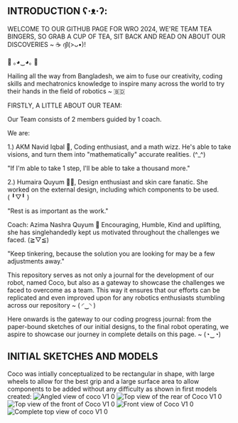 INTRODUCTION ʕ⁠·⁠ᴥ⁠·⁠ʔ:
-

WELCOME TO OUR GITHUB PAGE FOR WRO 2024, WE'RE TEAM TEA BINGERS, SO GRAB A CUP OF TEA, SIT BACK AND READ ON ABOUT OUR DISCOVERIES ~ ☕ ദ്ദി(>ᴗ•)! 

🌟 ｡⁠◕⁠‿⁠◕⁠｡ 🌟 

Hailing all the way from Bangladesh, we aim to fuse our creativity, coding skills and mechatronics knowledge to inspire many across the world to try their hands in the field of robotics ~ 🇧🇩

FIRSTLY, A LITTLE ABOUT OUR TEAM:

Our Team consists of 2 members guided by 1 coach.

We are:

1.) AKM Navid Iqbal 🐼,
Coding enthusiast, and a math wizz. He's able to take visions, and turn them into "mathematically" accurate realities. (^⁠_⁠_⁠_⁠^)

"If I'm able to take 1 step, I'll be able to take a thousand more."


2.) Humaira Quyum 🐻‍❄️,
Design enthusiast and skin care fanatic. She worked on the external design, including which components to be used. (⁠ ⁠╹⁠▽⁠╹⁠ ⁠)

"Rest is as important as the work."


Coach: 
Azima Nashra Quyum 🦊
Encouraging, Humble, Kind and uplifting, she has singlehandedly kept us motivated throughout the challenges we faced. (⁠≧⁠▽⁠≦⁠)

"Keep tinkering, because the solution you are looking for may be a few adjustments away." 


This repository serves as not only a journal for the development of our robot, named Coco, but also as a gateway to showcase the challenges we faced to overcome as a team. This way it ensures that our efforts can be replicated and even improved upon for any robotics enthusiasts stumbling across our repository ~ (⁠ ⁠◜⁠‿⁠◝⁠ ⁠)

Here onwards is the gateway to our coding progress journal: from the paper-bound sketches of our initial designs, to the final robot operating, we aspire to showcase our journey in complete details on this page. ~ (⁠◔⁠‿⁠◔⁠)

INITIAL SKETCHES AND MODELS 
-
Coco was intially conceptualized to be rectangular in shape, with large wheels to allow for the best grip and a large surface area to allow components to be added without any difficulty as shown in first models created: 
![Angled view of coco V1 0](https://github.com/user-attachments/assets/dd64bba0-5738-4167-a465-3b3ddb0d7ecb)
![Top view of the rear of Coco V1 0](https://github.com/user-attachments/assets/f1671986-97cc-4428-ad4c-c31846091d27)
![Top view of the front of Coco V1 0](https://github.com/user-attachments/assets/27f0479c-d3cc-45be-b91b-624a8426e172)
![Front view of Coco V1 0](https://github.com/user-attachments/assets/cd8e0c7c-246c-472c-a819-d86806cfdf3b)
![Complete top view of coco V1 0](https://github.com/user-attachments/assets/dd08786c-ac94-40ef-8f8f-66c92352216d)

